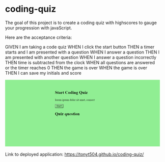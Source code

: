 # coding-quiz

The goal of this project is to create a coding quiz with highscores to gauge your progression with javaScript.

Here are the acceptance criteria:

GIVEN I am taking a code quiz
WHEN I click the start button
THEN a timer starts and I am presented with a question
WHEN I answer a question
THEN I am presented with another question
WHEN I answer a question incorrectly
THEN time is subtracted from the clock
WHEN all questions are answered or the timer reaches 0
THEN the game is over
WHEN the game is over
THEN I can save my initials and score

![coding-quiz](./assets/code%20quiz.png)

Link to deployed application: https://tonyt504.github.io/coding-quiz/